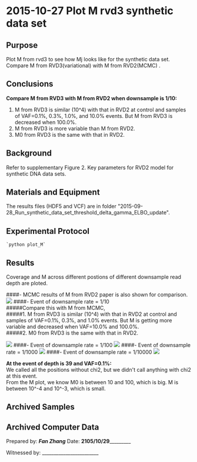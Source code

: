 2015-10-27 Plot M rvd3 synthetic data set
==============================

Purpose
------------
Plot M from rvd3 to see how Mj looks like for the synthetic data set.  
Compare M from RVD3(variational) with M from RVD2(MCMC) .

Conclusions
-----------------
**Compare M from RVD3 with M from RVD2 when downsample is 1/10:**

1. M from RVD3 is similar (10^4) with that in RVD2 at control and samples of VAF=0.1%, 0.3%, 1.0%, and 10.0% events. But M from RVD3 is decreased when 100.0%.
2. M from RVD3 is more variable than M from RVD2.  
2. M0 from RVD3 is the same with that in RVD2.  

Background
-----------------
Refer to supplementary Figure 2. Key parameters for RVD2 model for synthetic DNA data sets.


Materials and Equipment
------------------------------
The results files (HDF5 and VCF) are in folder "2015-09-28\_Run\_synthetic\_data\_set\_threshold\_delta\_gamma\_ELBO\_update".

Experimental Protocol
---------------------------
    `python plot_M`

Results
----------- 
Coverage and M across different postions of different downsample read depth are ploted.

####- MCMC results of M from RVD2 paper is also shown for comparison.
![](MCMC_depthM.png)
####- Event of downsample rate = 1/10  
#####Compare this with M from MCMC,   
#####1. M from RVD3 is similar (10^4) with that in RVD2 at control and samples of VAF=0.1%, 0.3%, and 1.0% events. But M is getting more variable and decreased when VAF=10.0% and 100.0%.  
#####2. M0 from RVD3 is the same with that in RVD2.

![](M_dsample=10.png)
####- Event of downsample rate = 1/100
![](M_dsample=100.png)
####- Event of downsample rate = 1/1000
![](M_dsample=1000.png)
####- Event of downsample rate = 1/10000
![](M_dsample=10000.png)

**At the event of depth is 39 and VAF=0.1%:**  
We called all the positions without chi2, but we didn't call anything with chi2 at this event.  
From the M plot, we know M0 is between 10 and 100, which is big. M is between 10^-4 and 10^-3, which is small.

Archived Samples
-------------------------

Archived Computer Data
------------------------------


Prepared by: _______Fan Zhang_______     Date: ______2105/10/29_______________


Witnessed by: ________________________
